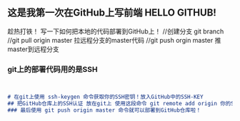 ## 这是我第一次在GitHub上写前端 HELLO GITHUB!

趁热打铁！ 写一下如何把本地的代码部署到GitHub上！
//创建分支 git branch
//git pull origin master 拉远程分支的master代码
//git push orgin master 推master到远程分支
### git上的部署代码用的是SSH

```markdown


# 在git上使用 ssh-keygen 命令获取你的SSH密钥！放入GitHub中的SSH-KEY
## 把GitHub仓库上的SSH认证 放在git上 使用这段命令 git remote add origin 你的SSH认证 (注意在这之前要保存好你的分支到git上
### 最后使用 git push origin master 命令就可以部署到GitHub仓库啦！

